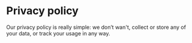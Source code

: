 # Privacy policy
Our privacy policy is really simple: we don’t wan't, collect or store any of your data, or track your usage in any way.